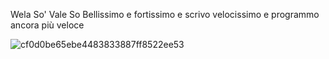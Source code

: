 Wela So' Vale So Bellissimo e fortissimo e scrivo velocissimo e programmo ancora più veloce

![cf0d0be65ebe4483833887ff8522ee53](https://github.com/user-attachments/assets/83a185f8-0812-451d-80d2-14adc41092c7)

